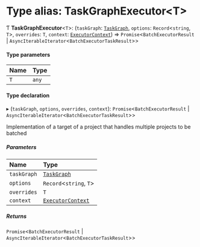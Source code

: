 # Type alias: TaskGraphExecutor<T\>

Ƭ **TaskGraphExecutor**<`T`\>: (`taskGraph`: [`TaskGraph`](../../devkit/documents/TaskGraph), `options`: `Record`<`string`, `T`\>, `overrides`: `T`, `context`: [`ExecutorContext`](../../devkit/documents/ExecutorContext)) => `Promise`<`BatchExecutorResult` \| `AsyncIterableIterator`<`BatchExecutorTaskResult`\>\>

#### Type parameters

| Name | Type  |
| :--- | :---- |
| `T`  | `any` |

#### Type declaration

▸ (`taskGraph`, `options`, `overrides`, `context`): `Promise`<`BatchExecutorResult` \| `AsyncIterableIterator`<`BatchExecutorTaskResult`\>\>

Implementation of a target of a project that handles multiple projects to be batched

##### Parameters

| Name        | Type                                                        |
| :---------- | :---------------------------------------------------------- |
| `taskGraph` | [`TaskGraph`](../../devkit/documents/TaskGraph)             |
| `options`   | `Record`<`string`, `T`\>                                    |
| `overrides` | `T`                                                         |
| `context`   | [`ExecutorContext`](../../devkit/documents/ExecutorContext) |

##### Returns

`Promise`<`BatchExecutorResult` \| `AsyncIterableIterator`<`BatchExecutorTaskResult`\>\>
